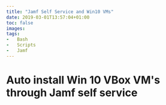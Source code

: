 ```yaml
---
title: "Jamf Self Service and Win10 VMs"
date: 2019-03-01T13:57:04+01:00
toc: false
images:
tags:
-   Bash
-   Scripts
-   Jamf
---
```


# Auto install Win 10 VBox VM's through Jamf self service
